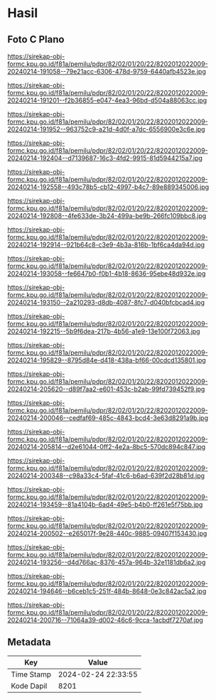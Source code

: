 # Hasil

## Foto C Plano

https://sirekap-obj-formc.kpu.go.id/f81a/pemilu/pdpr/82/02/01/20/22/8202012022009-20240214-191058--79e21acc-6306-478d-9759-6440afb4523e.jpg

https://sirekap-obj-formc.kpu.go.id/f81a/pemilu/pdpr/82/02/01/20/22/8202012022009-20240214-191201--f2b36855-e047-4ea3-96bd-d504a88063cc.jpg

https://sirekap-obj-formc.kpu.go.id/f81a/pemilu/pdpr/82/02/01/20/22/8202012022009-20240214-191952--963752c9-a21d-4d0f-a7dc-6556900e3c6e.jpg

https://sirekap-obj-formc.kpu.go.id/f81a/pemilu/pdpr/82/02/01/20/22/8202012022009-20240214-192404--d7139687-16c3-4fd2-9915-81d5944215a7.jpg

https://sirekap-obj-formc.kpu.go.id/f81a/pemilu/pdpr/82/02/01/20/22/8202012022009-20240214-192558--493c78b5-cb12-4997-b4c7-89e889345006.jpg

https://sirekap-obj-formc.kpu.go.id/f81a/pemilu/pdpr/82/02/01/20/22/8202012022009-20240214-192808--4fe633de-3b24-499a-be9b-266fc109bbc8.jpg

https://sirekap-obj-formc.kpu.go.id/f81a/pemilu/pdpr/82/02/01/20/22/8202012022009-20240214-192914--921b64c8-c3e9-4b3a-816b-1bf6ca4da94d.jpg

https://sirekap-obj-formc.kpu.go.id/f81a/pemilu/pdpr/82/02/01/20/22/8202012022009-20240214-193058--fe6647b0-f0b1-4b18-8636-95ebe48d932e.jpg

https://sirekap-obj-formc.kpu.go.id/f81a/pemilu/pdpr/82/02/01/20/22/8202012022009-20240214-193150--2a210293-d8db-4087-8fc7-d040bfcbcad4.jpg

https://sirekap-obj-formc.kpu.go.id/f81a/pemilu/pdpr/82/02/01/20/22/8202012022009-20240214-192215--5b9f6dea-217b-4b56-a1e9-13e100f72063.jpg

https://sirekap-obj-formc.kpu.go.id/f81a/pemilu/pdpr/82/02/01/20/22/8202012022009-20240214-195829--8795d84e-d418-438a-bf66-00cdcd135801.jpg

https://sirekap-obj-formc.kpu.go.id/f81a/pemilu/pdpr/82/02/01/20/22/8202012022009-20240214-205620--d89f7aa2-e601-453c-b2ab-99fd739452f9.jpg

https://sirekap-obj-formc.kpu.go.id/f81a/pemilu/pdpr/82/02/01/20/22/8202012022009-20240214-200046--cedfaf69-485c-4843-bcd4-3e63d8291a9b.jpg

https://sirekap-obj-formc.kpu.go.id/f81a/pemilu/pdpr/82/02/01/20/22/8202012022009-20240214-205814--d2e61044-0ff2-4e2a-8bc5-570dc894c847.jpg

https://sirekap-obj-formc.kpu.go.id/f81a/pemilu/pdpr/82/02/01/20/22/8202012022009-20240214-200348--c98a33c4-5faf-41c6-b6ad-639f2d28b81d.jpg

https://sirekap-obj-formc.kpu.go.id/f81a/pemilu/pdpr/82/02/01/20/22/8202012022009-20240214-193459--81a4104b-6ad4-49e5-b4b0-ff261e5f75bb.jpg

https://sirekap-obj-formc.kpu.go.id/f81a/pemilu/pdpr/82/02/01/20/22/8202012022009-20240214-200502--e265017f-9e28-440c-9885-09407f153430.jpg

https://sirekap-obj-formc.kpu.go.id/f81a/pemilu/pdpr/82/02/01/20/22/8202012022009-20240214-193256--d4d766ac-8376-457a-964b-32e1181db6a2.jpg

https://sirekap-obj-formc.kpu.go.id/f81a/pemilu/pdpr/82/02/01/20/22/8202012022009-20240214-194646--b6ceb1c5-251f-484b-8648-0e3c842ac5a2.jpg

https://sirekap-obj-formc.kpu.go.id/f81a/pemilu/pdpr/82/02/01/20/22/8202012022009-20240214-200716--71064a39-d002-46c6-9cca-1acbdf7270af.jpg


## Metadata

| Key        | Value               |
| ---------- | ------------------- |
| Time Stamp | 2024-02-24 22:33:55 |
| Kode Dapil | 8201                |



